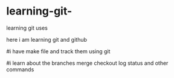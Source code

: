 # learning-git-
learning git uses 

here i am learning git and github 


#i have make file and track  them using git 



#i learn about the branches merge checkout log status and other commands



